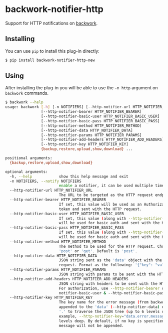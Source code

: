 # backwork-notifier-http
Support for HTTP notifications on [backwork](https://github.com/IBM/backwork).

<!-- # backwork-notifier-sentry [![Build Status](https://travis-ci.org/IBM/backwork-notifier-sentry.svg?branch=master)] [![PyPI version](https://badge.fury.io/py/backwork-notifier-sentry.svg)](https://badge.fury.io/py/backwork-notifier-sentry)(https://travis-ci.org/IBM/backwork-notifier-sentry) -->

## Installing
You can use `pip` to install this plug-in directly:
```sh
$ pip install backwork-notifier-http-new
```

## Using
After installing the plug-in you will be able to use the `-n http`
argument on `backwork` commands.

```sh
$ backwork --help
usage: backwork [-h] [-n NOTIFIERS] [--http-notifier-url HTTP_NOTIFIER_URL]
                [--http-notifier-bearer HTTP_NOTIFIER_BEARER]
                [--http-notifier-basic-user HTTP_NOTIFIER_BASIC_USER]
                [--http-notifier-basic-pass HTTP_NOTIFIER_BASIC_PASS]
                [--http-notifier-method HTTP_NOTIFIER_METHOD]
                [--http-notifier-data HTTP_NOTIFIER_DATA]
                [--http-notifier-params HTTP_NOTIFIER_PARAMS]
                [--http-notifier-add-headers HTTP_NOTIFIER_ADD_HEADERS]
                [--http-notifier-key HTTP_NOTIFIER_KEY]
                {backup,restore,upload,show,download} ...

positional arguments:
  {backup,restore,upload,show,download}

optional arguments:
  -h, --help            show this help message and exit
  -n NOTIFIERS, --notify NOTIFIERS
                        enable a notifier, it can be used multiple times
  --http-notifier-url HTTP_NOTIFIER_URL
                        The URL to be targeted as the HTTP request endpoint
  --http-notifier-bearer HTTP_NOTIFIER_BEARER
                        If set, this value will be used as an Authorization Bearer
                        token and sent with the HTTP request.
  --http-notifier-basic-user HTTP_NOTIFIER_BASIC_USER
                        If set, this value (along with --http-notifier-basic-pass)
                        will be used for basic auth and sent with the HTTP request.
  --http-notifier-basic-pass HTTP_NOTIFIER_BASIC_PASS
                        If set, this value (along with --http-notifier-basic-user)
                        will be used for basic auth and sent with the HTTP request.
  --http-notifier-method HTTP_NOTIFIER_METHOD
                        The method to be used for the HTTP request. Choose from
                        'post' or 'get'. Default is 'post'.
  --http-notifier-data HTTP_NOTIFIER_DATA
                        JSON string sent as the 'data' object with the HTTP
                        request. Format as the following: '{"key": "value"}'
  --http-notifier-params HTTP_NOTIFIER_PARAMS
                        JSON string with params to be sent with the HTTP request.
  --http-notifier-add-headers HTTP_NOTIFIER_ADD_HEADERS
                        JSON string with headers to be sent with the HTTP request.
                        For authorization, use --http-notifier-bearer or --http-
                        notifier-basic-user & --http-notifier-basic-pass.
  --http-notifier-key HTTP_NOTIFIER_KEY
                        The key name for the error message (from backwork) that is
                        appended to the 'data' (--http-notifier-data) object. Use
                        '.' to traverse the JSON tree (up to 6 levels deep). For
                        example, --http-notifier-key="data.error.message" is 3
                        levels deep. By default, if no key is specified the error
                        message will not be appended.
```
